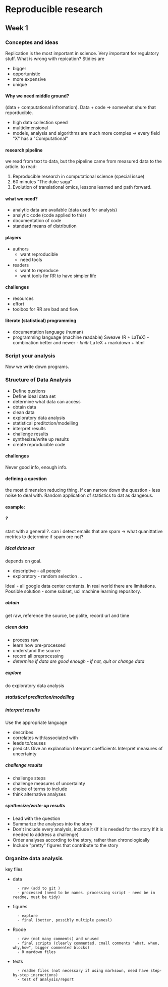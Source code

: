 # Reproducible research
## Week 1
### Conceptes and ideas
Replication is the most important in science. Very important for regulatory stuff.
What is wrong with repication?
Stidies are 
- bigger
- opportunistic
- more expensive
- unique
#### Why we need middle ground?
(data + computational infromation). Data + code => somewhat shure that reporducible.
- high data collection speed
- multidimensional
- models, analysis and algorithms are much more comples -> every field "X" has a "Computational"

#### research pipeline
we read from text to data, but the pipeline came from measured data to the article.
to read:
1. Reproducible research in computational science (special issue)
2. 60 minutes "The duke saga"
3. Evolution of translational omics, lessons learned and path forward.

#### what we need?
- analytic data are available (data used for analysis)
- analytic code (code applied to this)
- documentation of code
- standard means of distribution

#### players
- authors
  - want reproducible 
  - need tools
- readers
  - want to reproduce
  - want tools for RR to have simpler life
  
#### challenges
- resources
- effort
- toolbox for RR are bad and fiew

#### literate (statistical) programming
* documentation language (human)
* programming language (machine readable)
Sweave (R + LaTeX) - combination
better and newer - _knitr_
LaTeX + markdown + html

### Script your analysis
Now we write down programs.

### Structure of Data Analysis
- Define qustions
- Define ideal data set
- determine what data can access
- obtain data
- clean data
- exploratory data analysis
- statistical preditction/modelling
- interpret results
- challenge results
- synthesize/write up results
- create reproducible code

#### challenges
Never good info, enough info.

#### defining a question 
the most dimension reducing thing. If can narrow down the question - less noise to deal with. Random application of statistics to dat as dangeous.

#### example:

#####  ?
start with a general ?. can i detect emails that are spam -> what quanittative metrics to determine if spam ore not?

#####  ideal data set
depends on goal.
- descriptive - all people
- exploratory - random selection
...

Ideal - all google data center contents.
In real world there are limitations.
Possible solution - some subset, uci machine learning repository.

##### obtain
get raw, reference the source, be polite, record url and time

##### clean data
- process raw
- learn how pre-processed
- understand the source
- record all preprocessing
- *determine if data are good enough - if not, quit or change data*

##### explore
do exploratory data analysis
##### statistical preditction/modelling

##### interpret results
Use the appropriate language
- describes
- correlates with/associated with
- leads to/causes
- predicts
Give an explanation
Interpret coefficients
Interpret measures of uncertainty

##### challenge results
- challenge steps
- challenge measures of uncertainty
- choice of terms to include
- think alternative analyses

##### synthesize/write-up results
- Lead with the question
- Summarize the analyses into the story
- Don't include every analysis, include it (If it is needed for the story If it is needed to address a challenge)
- Order analyses according to the story, rather than chronologically
- Include "pretty" figures that contribute to the story

### Organize data analysis
key files

- data
       
        - raw (add to git )
        - processed (need to be names. processing script - need be in readme, must be tidy)
        
- figures
        
        - explore
        - final (better, possibly multiple panesl)
        
- Rcode
        
        - raw (not many comments) and unused
        - final scripts (clearly commented, cmall comments "what, when, why,how", bigger commented blocks)
        - R mardown files
        
- texts
        
        - readme files (not necessary if using marksown, need have step-by-step insructions)
        - test of analysis/report
        